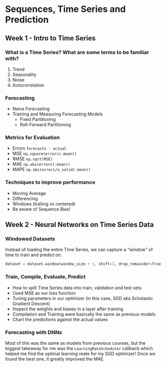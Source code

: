 # Sequences, Time Series and Prediction

## Week 1 - Intro to Time Series

### What is a Time Series? What are some terms to be familiar with?
1. Trend
2. Seasonality
3. Noise
4. Autocorrelation

### Forecasting
* Naive Forecasting
* Training and Measuring Forecasting Models
    * Fixed Partitioning
    * Roll-Forward Partitioning

### Metrics for Evaluation
* Errors `forecasts - actual`
* MSE    `np.square(errors).mean()`
* RMSE   `np.sqrt(MSE)`
* MAE    `np.abs(errors).mean()`
* MAPE   `np.abs(errors/x_valid).mean()`

### Techniques to improve performance
* Moving Average
* Differencing
* Windows (trailing vs centered)
* Be aware of Sequence Bias!

## Week 2 - Neural Networks on Time Series Data

### Windowed Datasets
Instead of loading the entire Time Series, we can capture a "window" of time to train and predict on.

```python
dataset = dataset.window(window_size + 1, shift=1, drop_remainder=True)
```

### Train, Compile, Evaluate, Predict
* How to split Time Series data into train, validation and test sets
* Used MSE as our loss function
* Tuning parameters in our optimizer (in this case, SGD aka Scholastic Gradient Descent)
* Inspect the weights and biases in a layer after training
* Compilation and Training were basically the same as previous models
* Chart the predictions against the actual values

### Forecasting with DNNs
Most of this was the same as models from previous courses, but the biggest takeaway for me was the `LearningRateScheduler` callback which helped me find the optimal learning reate for my SGD optimizer! Once we found the best one, it greatly improved the MAE.
